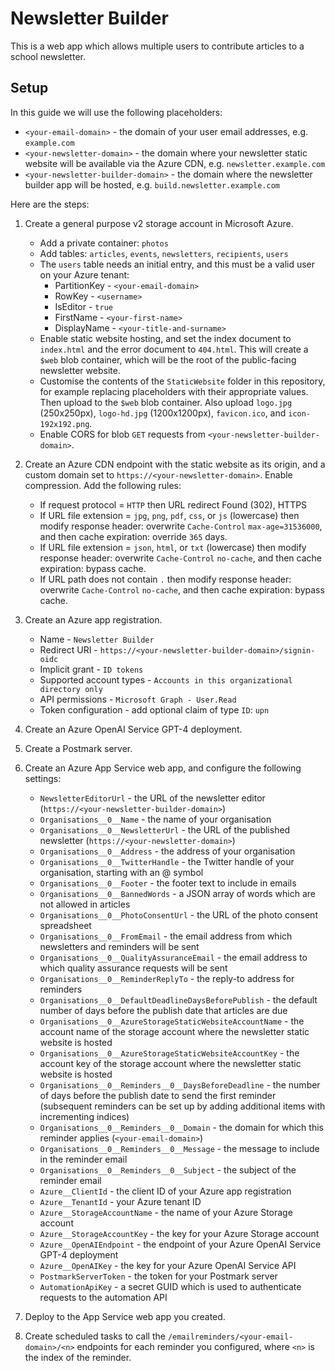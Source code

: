# Newsletter Builder

This is a web app which allows multiple users to contribute articles to a school newsletter.

## Setup

In this guide we will use the following placeholders:
* `<your-email-domain>` - the domain of your user email addresses, e.g. `example.com`
* `<your-newsletter-domain>` - the domain where your newsletter static website will be available via the Azure CDN, e.g. `newsletter.example.com`
* `<your-newsletter-builder-domain>` - the domain where the newsletter builder app will be hosted, e.g. `build.newsletter.example.com`

Here are the steps:

1. Create a general purpose v2 storage account in Microsoft Azure.
    * Add a private container: `photos`
    * Add tables: `articles`, `events`, `newsletters`, `recipients`, `users`
    * The `users` table needs an initial entry, and this must be a valid user on your Azure tenant:
        * PartitionKey - `<your-email-domain>`
        * RowKey - `<username>`
        * IsEditor - `true`
        * FirstName - `<your-first-name>`
        * DisplayName - `<your-title-and-surname>`
    * Enable static website hosting, and set the index document to `index.html` and the error document to `404.html`. This will create a `$web` blob container, which will be the root of the public-facing newsletter website.
    * Customise the contents of the `StaticWebsite` folder in this repository, for example replacing placeholders with their appropriate values. Then upload to the `$web` blob container. Also upload `logo.jpg` (250x250px), `logo-hd.jpg` (1200x1200px), `favicon.ico`, and `icon-192x192.png`.
    * Enable CORS for blob `GET` requests from `<your-newsletter-builder-domain>`.

2. Create an Azure CDN endpoint with the static website as its origin, and a custom domain set to `https://<your-newsletter-domain>`. Enable compression. Add the following rules:
    * If request protocol = `HTTP` then URL redirect Found (302), HTTPS 
    * If URL file extension = `jpg`, `png`, `pdf`, `css`, or `js` (lowercase) then modify response header: overwrite `Cache-Control` `max-age=31536000`, and then cache expiration: override `365` days.
    * If URL file extension = `json`, `html`, or `txt` (lowercase) then modify response header: overwrite `Cache-Control` `no-cache`, and then cache expiration: bypass cache.
    * If URL path does not contain `.` then modify response header: overwrite `Cache-Control` `no-cache`, and then cache expiration: bypass cache.

3. Create an Azure app registration.
    * Name - `Newsletter Builder`
    * Redirect URI - `https://<your-newsletter-builder-domain>/signin-oidc`
    * Implicit grant - `ID tokens`
    * Supported account types - `Accounts in this organizational directory only`
    * API permissions - `Microsoft Graph - User.Read`
    * Token configuration - add optional claim of type `ID`: `upn`

4. Create an Azure OpenAI Service GPT-4 deployment.

5. Create a Postmark server.

6. Create an Azure App Service web app, and configure the following settings:
    * `NewsletterEditorUrl` - the URL of the newsletter editor (`https://<your-newsletter-builder-domain>`)
    * `Organisations__0__Name` - the name of your organisation
    * `Organisations__0__NewsletterUrl` - the URL of the published newsletter (`https://<your-newsletter-domain>`)
    * `Organisations__0__Address` - the address of your organisation
    * `Organisations__0__TwitterHandle` - the Twitter handle of your organisation, starting with an @ symbol
    * `Organisations__0__Footer` - the footer text to include in emails
    * `Organisations__0__BannedWords` - a JSON array of words which are not allowed in articles
    * `Organisations__0__PhotoConsentUrl` - the URL of the photo consent spreadsheet
    * `Organisations__0__FromEmail` - the email address from which newsletters and reminders will be sent
    * `Organisations__0__QualityAssuranceEmail` - the email address to which quality assurance requests will be sent
    * `Organisations__0__ReminderReplyTo` - the reply-to address for reminders
    * `Organisations__0__DefaultDeadlineDaysBeforePublish` - the default number of days before the publish date that articles are due
    * `Organisations__0__AzureStorageStaticWebsiteAccountName` - the account name of the storage account where the newsletter static website is hosted
    * `Organisations__0__AzureStorageStaticWebsiteAccountKey` - the account key of the storage account where the newsletter static website is hosted
    * `Organisations__0__Reminders__0__DaysBeforeDeadline` - the number of days before the publish date to send the first reminder (subsequent reminders can be set up by adding additional items with incrementing indices)
    * `Organisations__0__Reminders__0__Domain` - the domain for which this reminder applies (`<your-email-domain>`)
    * `Organisations__0__Reminders__0__Message` - the message to include in the reminder email
    * `Organisations__0__Reminders__0__Subject` - the subject of the reminder email
    * `Azure__ClientId` - the client ID of your Azure app registration
    * `Azure__TenantId` - your Azure tenant ID
    * `Azure__StorageAccountName` - the name of your Azure Storage account
    * `Azure__StorageAccountKey` - the key for your Azure Storage account
    * `Azure__OpenAIEndpoint` - the endpoint of your Azure OpenAI Service GPT-4 deployment
    * `Azure__OpenAIKey` - the key for your Azure OpenAI Service API
    * `PostmarkServerToken` - the token for your Postmark server
    * `AutomationApiKey` - a secret GUID which is used to authenticate requests to the automation API

7. Deploy to the App Service web app you created.

8. Create scheduled tasks to call the `/emailreminders/<your-email-domain>/<n>` endpoints for each reminder you configured, where `<n>` is the index of the reminder.